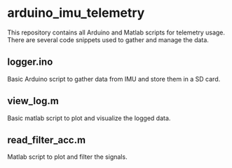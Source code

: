 # arduino_imu_telemetry
This repository contains all Arduino and Matlab scripts for telemetry usage. There are several code snippets used to gather and manage the data.

## logger.ino
Basic Arduino script to gather data from IMU and store them in a SD card.

## view_log.m
Basic matlab script to plot and visualize the logged data.

## read_filter_acc.m
Matlab script to plot and filter the signals.
